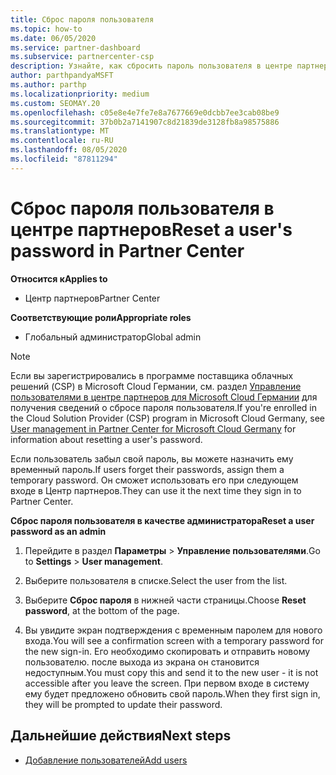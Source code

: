 ```yaml
---
title: Сброс пароля пользователя
ms.topic: how-to
ms.date: 06/05/2020
ms.service: partner-dashboard
ms.subservice: partnercenter-csp
description: Узнайте, как сбросить пароль пользователя в центре партнеров. Пользователи получат временный пароль при следующем входе в центр партнеров.
author: parthpandyaMSFT
ms.author: parthp
ms.localizationpriority: medium
ms.custom: SEOMAY.20
ms.openlocfilehash: c05e8e4e7fe7e8a7677669e0dcbb7ee3cab08be9
ms.sourcegitcommit: 37b0b2a7141907c8d21839de3128fb8a98575886
ms.translationtype: MT
ms.contentlocale: ru-RU
ms.lasthandoff: 08/05/2020
ms.locfileid: "87811294"
---
```

# <a name="reset-a-users-password-in-partner-center"></a><span data-ttu-id="e3007-104">Сброс пароля пользователя в центре партнеров</span><span class="sxs-lookup"><span data-stu-id="e3007-104">Reset a user's password in Partner Center</span></span>

<span data-ttu-id="e3007-105">**Относится к**</span><span class="sxs-lookup"><span data-stu-id="e3007-105">**Applies to**</span></span>

- <span data-ttu-id="e3007-106">Центр партнеров</span><span class="sxs-lookup"><span data-stu-id="e3007-106">Partner Center</span></span>
 
<span data-ttu-id="e3007-107">**Соответствующие роли**</span><span class="sxs-lookup"><span data-stu-id="e3007-107">**Appropriate roles**</span></span>

- <span data-ttu-id="e3007-108">Глобальный администратор</span><span class="sxs-lookup"><span data-stu-id="e3007-108">Global admin</span></span>

> [!NOTE]  
> <span data-ttu-id="e3007-109">Если вы зарегистрировались в программе поставщика облачных решений (CSP) в Microsoft Cloud Германии, см. раздел [Управление пользователями в центре партнеров для Microsoft Cloud Германии](user-management-in-partner-center-for-microsoft-cloud-germany.md) для получения сведений о сбросе пароля пользователя.</span><span class="sxs-lookup"><span data-stu-id="e3007-109">If you're enrolled in the Cloud Solution Provider (CSP) program in Microsoft Cloud Germany, see [User management in Partner Center for Microsoft Cloud Germany](user-management-in-partner-center-for-microsoft-cloud-germany.md) for information about resetting a user's password.</span></span>

<span data-ttu-id="e3007-110">Если пользователь забыл свой пароль, вы можете назначить ему временный пароль.</span><span class="sxs-lookup"><span data-stu-id="e3007-110">If users forget their passwords, assign them a temporary password.</span></span> <span data-ttu-id="e3007-111">Он сможет использовать его при следующем входе в Центр партнеров.</span><span class="sxs-lookup"><span data-stu-id="e3007-111">They can use it the next time they sign in to Partner Center.</span></span>

<span data-ttu-id="e3007-112">**Сброс пароля пользователя в качестве администратора**</span><span class="sxs-lookup"><span data-stu-id="e3007-112">**Reset a user password as an admin**</span></span>

1. <span data-ttu-id="e3007-113">Перейдите в раздел **Параметры** &gt; **Управление пользователями**.</span><span class="sxs-lookup"><span data-stu-id="e3007-113">Go to **Settings** &gt; **User management**.</span></span>

2. <span data-ttu-id="e3007-114">Выберите пользователя в списке.</span><span class="sxs-lookup"><span data-stu-id="e3007-114">Select the user from the list.</span></span>

3. <span data-ttu-id="e3007-115">Выберите **Сброс пароля** в нижней части страницы.</span><span class="sxs-lookup"><span data-stu-id="e3007-115">Choose **Reset password**, at the bottom of the page.</span></span>

4. <span data-ttu-id="e3007-116">Вы увидите экран подтверждения с временным паролем для нового входа.</span><span class="sxs-lookup"><span data-stu-id="e3007-116">You will see a confirmation screen with a temporary password for the new sign-in.</span></span> <span data-ttu-id="e3007-117">Его необходимо скопировать и отправить новому пользователю. после выхода из экрана он становится недоступным.</span><span class="sxs-lookup"><span data-stu-id="e3007-117">You must copy this and send it to the new user - it is not accessible after you leave the screen.</span></span> <span data-ttu-id="e3007-118">При первом входе в систему ему будет предложено обновить свой пароль.</span><span class="sxs-lookup"><span data-stu-id="e3007-118">When they first sign in, they will be prompted to update their password.</span></span>

## <a name="next-steps"></a><span data-ttu-id="e3007-119">Дальнейшие действия</span><span class="sxs-lookup"><span data-stu-id="e3007-119">Next steps</span></span>

- [<span data-ttu-id="e3007-120">Добавление пользователей</span><span class="sxs-lookup"><span data-stu-id="e3007-120">Add users</span></span>](create-user-accounts-and-set-permissions.md)